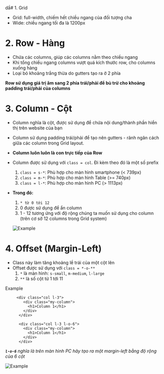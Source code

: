 dầ# 1. Grid

- Grid: full-width, chiếm hết chiều ngang của đối tượng cha
- Wide: chiều ngang tối đa là 1200px

# 2. Row - Hàng

- Chứa các columns, giúp các columns nằm theo chiều ngang
- Khi tổng chiều ngang columns vượt quá kích thước row, cho columns xuống hàng
- Loại bỏ khoảng trắng thừa do gutters tạo ra ở 2 phía

**Row sử dụng giá trị âm sang 2 phía trái/phải để bù trừ cho khoảng padding trái/phải của columns**

# 3. Column - Cột

- Column nghĩa là cột, được sử dụng để chứa nội dung/thành phần hiển thị trên website của bạn
- Column sử dụng padding trái/phải để tạo nên gutters - rãnh ngăn cách giữa các column trong Grid layout.
- **Column luôn luôn là con trực tiếp của Row**
- Column được sử dụng với `class = col`. Đi kèm theo đó là một số prefix

  1. `class = s-*`: Phù hợp cho màn hình smartphone (< 739px)
  2. `class = m-*`: Phù hợp cho màn hình Table (>= 740px)
  3. `class = l-*`: Phù hợp cho màn hình PC (> 1113px)

- **Trong đó:**

  1. `* từ 0 tới 12`
  2. 0 được sử dụng để ẩn column
  3. 1 - 12 tương ứng với độ rộng chúng ta muốn sử dụng cho column (trên cơ sở 12 columns trong Grid system)

  ![Example](https://raw.githubusercontent.com/nmhung2022/Grid-System/768479980c1b595e2dc4f222b2abdadabcec8692/3.%20Column/gridSystem.png)

# 4. Offset (Margin-Left)
- Class này làm tăng khoảng lề trái của một cột lên
- Offset được sử dụng với `class = *-o-**`
    1.  `*` là màn hình: `s-small`, `m-medium`, `l-large`
    2. `**` là số cột từ 1 tới 11

Example
```
     <div class="col l-3">
        <div class="my-column">
          <h1>Column 1</h1>
        </div>
      </div>

      <div class="col l-3 l-o-6">
        <div class="my-column">
          <h1>Column 1</h1>
        </div>
      </div>
```
_**`l-o-6`** nghĩa là trên màn hình PC hãy tạo ra một margin-left bằng độ rộng của 6 cột_

  ![Example](https://github.com/nmhung2022/Grid-System/blob/d0f26463363751771b1f71c146d751e14ae5e8c4/4.%20Offset/Exam.png)


